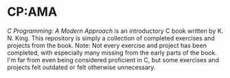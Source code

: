 # CP:AMA
*C Programming: A Modern Approach* is an introductory C book written by K. N. King.
This repository is simply a collection of completed exercises and projects from the book.
Note: Not every exercise and project has been completed, with especially many missing from the early parts of the book. I'm far from even being considered proficient in C, but some exercises and projects felt outdated or felt otherwise unnecessary.